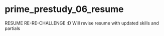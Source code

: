 # prime_prestudy_06_resume
RESUME RE-RE-CHALLENGE :D
Will revise resume with updated skills and partials
